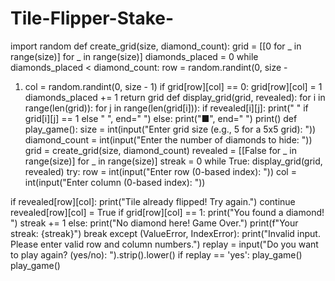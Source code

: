 # Tile-Flipper-Stake-
import random
def create_grid(size, diamond_count): grid = [[0 for _ in range(size)] for _ in range(size)] 
diamonds_placed = 0 while diamonds_placed < diamond_count: row = random.randint(0, size -
1) col = random.randint(0, size - 1) if grid[row][col] == 0: grid[row][col] = 1 diamonds_placed += 
1 return grid
def display_grid(grid, revealed): for i in range(len(grid)): for j in range(len(grid[i])): if 
revealed[i][j]: print(" " if grid[i][j] == 1 else " ", end=" ") else: print("■", end=" ") print()
def play_game(): size = int(input("Enter grid size (e.g., 5 for a 5x5 grid): ")) diamond_count = 
int(input("Enter the number of diamonds to hide: "))
grid = create_grid(size, diamond_count)
revealed = [[False for _ in range(size)] for _ in range(size)]
streak = 0
while True:
 display_grid(grid, revealed)
 try:
 row = int(input("Enter row (0-based index): "))
 col = int(input("Enter column (0-based index): "))
 
 if revealed[row][col]:
 print("Tile already flipped! Try again.")
 continue
 revealed[row][col] = True
 if grid[row][col] == 1:
 print("You found a diamond! ")
 streak += 1
 else:
 print("No diamond here! Game Over.")
 print(f"Your streak: {streak}")
 break
 except (ValueError, IndexError):
 print("Invalid input. Please enter valid row and column numbers.")
replay = input("Do you want to play again? (yes/no): ").strip().lower()
if replay == 'yes':
 play_game()
play_game()
